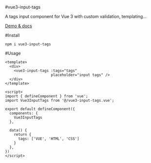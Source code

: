 #vue3-input-tags

A tags input component for Vue 3 with custom validation, templating...

[Demo & docs ](https://www.example.com)

#Install
```
npm i vue3-input-tags
```
#Usage
```vue
<template>
  <div>
    <vue3-input-tags :tags="tags"
                     placeholder="input tags" />
  </div>
</template>
```

```vue
<script>
import { defineComponent } from 'vue';
import Vue3InputTags from '@/vue3-input-tags.vue';

export default defineComponent({
  components: {
    Vue3InputTags
  },
  
  data() {
    return {
      tags: ['VUE', 'HTML', 'CSS']
    }
  },
})
</script>

```

